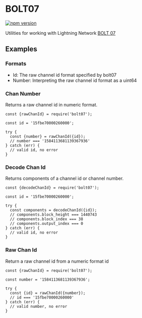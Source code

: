 # BOLT07

[![npm version](https://badge.fury.io/js/bolt07.svg)](https://badge.fury.io/js/bolt07)

Utilities for working with Lightning Network [BOLT 07](https://github.com/lightningnetwork/lightning-rfc/blob/master/07-routing-gossip.md)

## Examples

### Formats

- Id: The raw channel id format specified by bolt07
- Number: Interpreting the raw channel id format as a uint64

### Chan Number

Returns a raw channel id in numeric format.

    const {rawChanId} = require('bolt07');
    
    const id = '15fbe70000260000';
    
    try {
      const {number} = rawChanId({id});
      // number === '1584113681139367936'
    } catch (err) {
      // valid id, no error
    }

### Decode Chan Id

Returns components of a channel id or channel number.

    const {decodeChanId} = require('bolt07');
    
    const id = '15fbe70000260000';
    
    try {
      const components = decodeChanId({id});
      // components.block_height === 1440743
      // components.block_index === 38
      // components.output_index === 0
    } catch (err) {
      // valid id, no error
    }

### Raw Chan Id

Return a raw channel id from a numeric format id

    const {rawChanId} = require('bolt07');
    
    const number = '1584113681139367936';
    
    try {
      const {id} = rawChanId({number});
      // id === '15fbe70000260000'
    } catch (err) {
      // valid number, no error
    }

